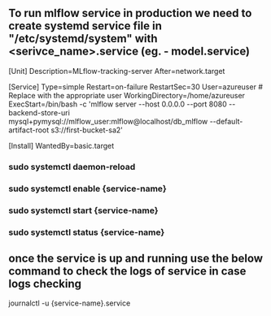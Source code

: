 ## To run mlflow service in production we need to create systemd service file in "/etc/systemd/system" with <serivce_name>.service (eg. - model.service)

[Unit]
Description=MLflow-tracking-server
After=network.target

[Service]
Type=simple
Restart=on-failure
RestartSec=30
User=azureuser  # Replace with the appropriate user
WorkingDirectory=/home/azureuser
ExecStart=/bin/bash -c 'mlflow server --host 0.0.0.0 --port 8080 --backend-store-uri mysql+pymysql://mlflow_user:mlflow@localhost/db_mlflow --default-artifact-root s3://first-bucket-sa2'

[Install]
WantedBy=basic.target


### sudo systemctl daemon-reload 

### sudo systemctl enable {service-name}

### sudo systemctl start {service-name}

### sudo systemctl status {service-name}


## once the service is up and running use the below command to check the logs of service in case logs checking

journalctl -u {service-name}.service

